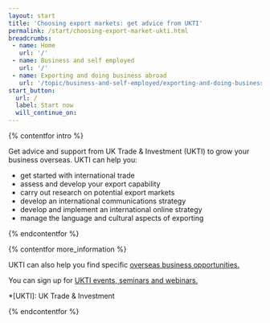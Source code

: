 ```yaml
---
layout: start
title: 'Choosing export markets: get advice from UKTI'
permalink: /start/choosing-export-market-ukti.html
breadcrumbs:
 - name: Home
   url: '/'
 - name: Business and self employed
   url: '/'
 - name: Exporting and doing business abroad
   url: '/topic/business-and-self-employed/exporting-and-doing-business-abroad.html'
start_button:
  url: /
  label: Start now
  will_continue_on:
---
```

{% contentfor intro %}

Get advice and support from UK Trade & Investment (UKTI) to grow your business overseas. UKTI can help you:

- get started with international trade
- assess and develop your export capability 
- carry out research on potential export markets
- develop an international communications strategy
- develop and implement an international online strategy
- manage the language and cultural aspects of exporting

{% endcontentfor %}

{% contentfor more_information %}

UKTI can also help you find specific [overseas business opportunities.](https://govuk-import-export.herokuapp.com/start/find-overseas-business-opportunities.html)

You can sign up for [UKTI events, seminars and webinars.](https://www.events.ukti.gov.uk)

*[UKTI]: UK Trade & Investment

{% endcontentfor %}



